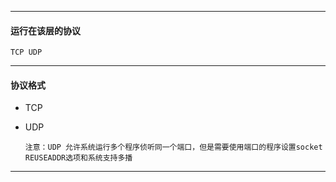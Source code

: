 
---

#### 运行在该层的协议

```
TCP UDP
```

---

#### 协议格式

* TCP

* UDP

  ```
  注意：UDP 允许系统运行多个程序侦听同一个端口，但是需要使用端口的程序设置socket REUSEADDR选项和系统支持多播
  ```

---



